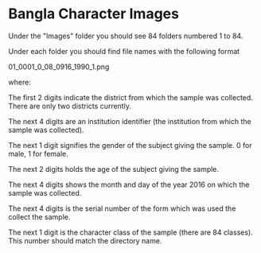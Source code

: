 # Bangla Character Images

Under the "Images" folder you should see 84 folders numbered 1 to 84. 

Under each folder you should find file names with the following format

01_0001_0_08_0916_1990_1.png

where:

The first 2 digits indicate the district from which the sample was collected. There are only two districts currently.

The next  4 digits are an institution identifier (the institution from which the sample was collected).

The next  1 digit signifies the gender of the subject giving the sample. 0 for male, 1 for female.

The next  2 digits holds the age of the subject giving the sample.

The next  4 digits shows the month and day of the year 2016 on which the sample was collected.

The next  4 digits is the serial number of the form which was used the collect the sample.

The next  1 digit is the character class of the sample (there are 84 classes). This number should match the directory name.
